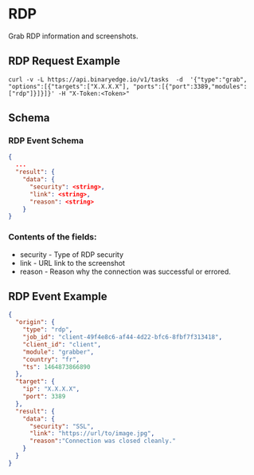 # RDP

Grab RDP information and screenshots.

## RDP Request Example

```
curl -v -L https://api.binaryedge.io/v1/tasks  -d  '{"type":"grab", "options":[{"targets":["X.X.X.X"], "ports":[{"port":3389,"modules": ["rdp"]}]}]}' -H "X-Token:<Token>"
```

## Schema

### RDP Event Schema

```json
{
  ...
  "result": {
    "data": {
      "security": <string>,
      "link": <string>,
      "reason": <string>
    }
}
```

### Contents of the fields:

  * security - Type of RDP security
  * link - URL link to the screenshot
  * reason - Reason why the connection was successful or errored.

## RDP Event Example

```json
{
  "origin": {
    "type": "rdp",
    "job_id": "client-49f4e8c6-af44-4d22-bfc6-8fbf7f313418",
    "client_id": "client",
    "module": "grabber",
    "country": "fr",
    "ts": 1464873866890
  },
  "target": {
    "ip": "X.X.X.X",
    "port": 3389
  },
  "result": {
    "data": {
      "security": "SSL",
      "link": "https://url/to/image.jpg",
      "reason":"Connection was closed cleanly."
    }
  }
}
```
